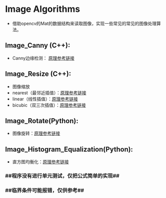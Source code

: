 # Image Algorithms
- 借助opencv的Mat的数据结构来读取图像，实现一些常见的常见的图像处理算法。

## Image_Canny (C++): 
- Canny边缘检测： [原理参考链接](https://blog.csdn.net/jia20003/article/details/41173767)

## Image_Resize (C++):
- 图像缩放
- nearest（最邻近插值）：[原理参考链接](https://www.cnblogs.com/korbin/p/5612427.html)
- linear（线性插值）：[原理参考链接](https://www.cnblogs.com/korbin/p/5612427.html)
- bicubic（双三次插值）：[原理参考链接](https://blog.csdn.net/u010979495/article/details/78428898)

## Image_Rotate(Python):
- 图像旋转：[原理参考链接](https://blog.csdn.net/linshanxian/article/details/68944748)

## Image_Histogram_Equalization(Python):
- 直方图均衡化：[原理参考链接](https://www.cnblogs.com/tianyalu/p/5687782.html)

### ##程序没有进行单元测试，仅把公式简单的实现##
### ##临界条件可能报错，仅供参考##